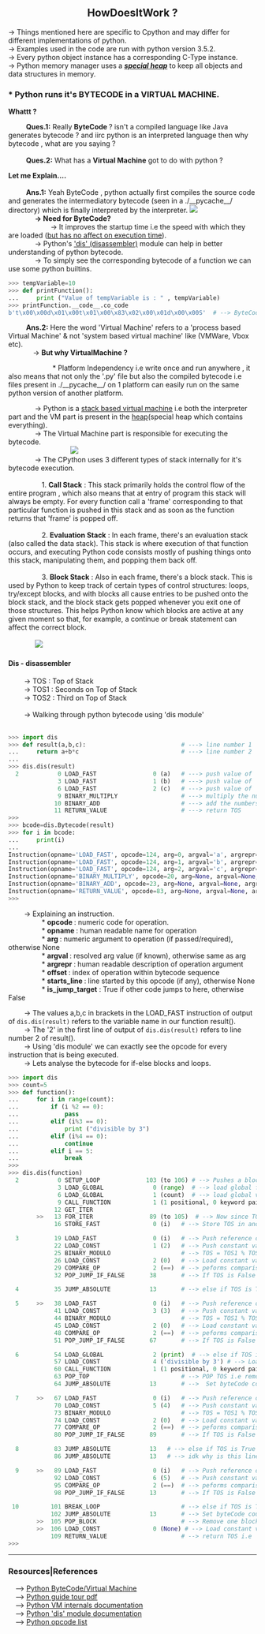 
<h2><center>HowDoesItWork ?</center></h2>

-> Things mentioned here are specific to Cpython and may differ for different implementations of python.<br>
-> Examples used in the code are run with python version 3.5.2.<br>
-> Every python object instance has a corresponding C-Type instance.<br>
-> <a id="heap">Python memory manager uses a <u><b><i>special heap</i></b></u> to keep all objects and data structures in memory.</a><br>

<h3> * Python runs it's BYTECODE in a VIRTUAL MACHINE. </h3> 

  <b>  Whattt ?</b><br>
<p>
 &emsp; &emsp; <strong>Ques.1:</strong> Really <b> ByteCode </b>? isn't a compiled language like Java generates bytecode ? and iirc python is an interpreted language then why bytecode , what are you saying ?<br><br>
 &emsp; &emsp; <strong>Ques.2:</strong> What has a <b>Virtual Machine</b> got to do with python ? <br>
</p>
<b> Let me Explain....</b><br><br>
 &emsp; &emsp; <strong>Ans.1:</strong>    Yeah ByteCode , python actually first compiles the source code and generates the intermediatory bytecode (seen in a ./__pycache__/ directory) which is finally interpreted by the interpreter.


<img src="./CodeExecution.png">
<br>
&emsp; &emsp; &emsp;  <strong>-> Need for ByteCode? </strong><br>
&emsp; &emsp; &emsp; &emsp; &emsp;-> It improves the startup time i.e the speed with which they are loaded (<a href="https://docs.python.org/3/tutorial/modules.html#compiled-python-files">but has no affect on execution time</a>).
<br>
  &emsp; &emsp; &emsp; -> Python's <a href="#dis">'dis' (disassembler)</a> module can help in better understanding of python bytecode.
<br>
 &emsp; &emsp; &emsp; -> To simply see the corresponding bytecode of a function we can use some python builtins.<br>

```python
>>> tempVariable=10
>>> def printFunction():
...     print ("Value of tempVariable is : " , tempVariable)
>>> printFunction.__code__.co_code
b't\x00\x00d\x01\x00t\x01\x00\x83\x02\x00\x01d\x00\x00S'  # --> ByteCode in hex , some characters are written instead of their hex
```
&emsp; &emsp; <strong>Ans.2:</strong> Here the word 'Virtual Machine' refers to a 'process based Virtual Machine' & not 'system based virtual machine' like (VMWare, Vbox etc).<br>
&emsp; &emsp; &emsp;-> <strong>But why VirtualMachine ? </strong>
<p>
&emsp; &emsp; &emsp; &emsp;  &emsp; * Platform Independency i.e write once and run anywhere , it also means that not only the '.py' file but also the compiled bytecode i.e files present in ./__pycache__/ on 1 platform can easily run on the same python version of another platform.
</p>

 &emsp; &emsp; &emsp; -> Python is a <a href="https://en.wikipedia.org/wiki/Stack_machine">stack based virtual machine</a> i.e both the interpreter part and the VM part is present in the <a href="#heap">heap</a>(special heap which contains everything).
</br>
&emsp; &emsp; &emsp; -> The Virtual Machine part is responsible for executing the bytecode.
<br> 
 &emsp; &emsp; &emsp; &emsp; &emsp; &emsp; &emsp; <img src="./pythonExecutable.png">
<br>
&emsp; &emsp; &emsp; -> The CPython uses 3 different types of stack internally for it's bytecode execution.<br><br>
&emsp; &emsp; &emsp; &emsp;1. <b>Call Stack</b> : This stack primarily holds the control flow of the entire program , which also means that at entry of program this stack will always be empty. For every function call a 'frame' corresponding to that particular function is pushed in this stack and as soon as the function returns that 'frame' is popped off.
<br><br>
&emsp; &emsp; &emsp; &emsp;2. <b>Evaluation Stack</b> : In each frame, there's an evaluation stack (also called the data stack). This stack is where execution of that function occurs, and executing Python code consists mostly of pushing things onto this stack, manipulating them, and popping them back off.
<br><br>
&emsp; &emsp; &emsp; &emsp;3. <b>Block Stack</b> : Also in each frame, there's a block stack. This is used by Python to keep track of certain types of control structures: loops, try/except blocks, and with blocks all cause entries to be pushed onto the block stack, and the block stack gets popped whenever you exit one of those structures. This helps Python know which blocks are active at any given moment so that, for example, a continue or break statement can affect the correct block.
<br><br>
&emsp; &emsp; &emsp; <img src="./pythonStack.png">
<br>

<h4 id="dis"> Dis - disassembler </h4>
&emsp; &emsp;-> TOS : Top of Stack<br>
&emsp; &emsp;-> TOS1 : Seconds on Top of Stack<br>
&emsp; &emsp;-> TOS2 : Third on Top of Stack<br><br>
&emsp; &emsp;-> Walking through python bytecode using 'dis module'
<br><br>

```python
>>> import dis
>>> def result(a,b,c):                           # ---> line number 1
...     return a+b*c                             # ---> line number 2 
... 
>>> dis.dis(result)
  2           0 LOAD_FAST                0 (a)   # ---> push value of 'a' on stack , here '0' is the argument number
              3 LOAD_FAST                1 (b)   # ---> push value of 'b' on stack
              6 LOAD_FAST                2 (c)   # ---> push value of 'c' on stack
              9 BINARY_MULTIPLY                  # ---> multiply the numbers on TOS & TOS1 and store it in TOS
             10 BINARY_ADD                       # ---> add the numbers on TOS & TOS1 and store it in TOS
             11 RETURN_VALUE                     # ---> return TOS
>>>
>>> bcode=dis.Bytecode(result)
>>> for i in bcode:
...     print(i)
... 
Instruction(opname='LOAD_FAST', opcode=124, arg=0, argval='a', argrepr='a', offset=0, starts_line=2, is_jump_target=False)
Instruction(opname='LOAD_FAST', opcode=124, arg=1, argval='b', argrepr='b', offset=3, starts_line=None, is_jump_target=False)
Instruction(opname='LOAD_FAST', opcode=124, arg=2, argval='c', argrepr='c', offset=6, starts_line=None, is_jump_target=False)
Instruction(opname='BINARY_MULTIPLY', opcode=20, arg=None, argval=None, argrepr='', offset=9, starts_line=None, is_jump_target=False)
Instruction(opname='BINARY_ADD', opcode=23, arg=None, argval=None, argrepr='', offset=10, starts_line=None, is_jump_target=False)
Instruction(opname='RETURN_VALUE', opcode=83, arg=None, argval=None, argrepr='', offset=11, starts_line=None, is_jump_target=False)
>>> 
```
&emsp; &emsp;-> Explaining an instruction.<br>
&emsp; &emsp;&emsp; &emsp; * <b>opcode        </b> : numeric code for operation.<br>
&emsp; &emsp;&emsp; &emsp; * <b>opname        </b> : human readable name for operation<br>
&emsp; &emsp;&emsp; &emsp; * <b>arg           </b> : numeric argument to operation (if passed/required), otherwise None<br>
&emsp; &emsp;&emsp; &emsp; * <b>argval        </b> : resolved arg value (if known), otherwise same as arg<br>
&emsp; &emsp;&emsp; &emsp; * <b>argrepr       </b> : human readable description of operation argument<br>
&emsp; &emsp;&emsp; &emsp; * <b>offset        </b> : index of operation within bytecode sequence<br>
&emsp; &emsp;&emsp; &emsp; * <b>starts_line   </b> : line started by this opcode (if any), otherwise None<br>
&emsp; &emsp;&emsp; &emsp; * <b>is_jump_target</b> : True if other code jumps to here, otherwise False<br>

&emsp; &emsp;-> The values a,b,c in brackets in the LOAD_FAST instruction of output of `dis.dis(result)` refers to the variable name in our function result().<br>
&emsp; &emsp;-> The '2' in the first line of output of `dis.dis(result)` refers to line number 2 of result().<br>
&emsp; &emsp;-> Using 'dis module' we can exactly see the opcode for every instruction that is being executed.<br>
&emsp; &emsp;-> Lets analyse the bytecode for if-else blocks and loops.<br>

```python
>>> import dis
>>> count=5
>>> def function():
...     for i in range(count):
...         if (i %2 == 0): 
...             pass
...         elif (i%3 == 0): 
...             print ("divisible by 3")
...         elif (i%4 == 0): 
...             continue
...         elif i == 5:
...             break
>>>
>>> dis.dis(function)
  2           0 SETUP_LOOP             103 (to 106) # --> Pushes a block for loop on block stack , ( to 106) means that this loop exists till instruction 105 only i.e POP_BLOCK
              3 LOAD_GLOBAL              0 (range)  # --> load global function 'range' onto stack 
              6 LOAD_GLOBAL              1 (count)  # --> load global variable 'counter' onto stack
              9 CALL_FUNCTION            1 (1 positional, 0 keyword pair)  # --> Calls the function range by creating another frame on stack and destroys that frame as soon as the function returns
             12 GET_ITER
        >>   13 FOR_ITER                89 (to 105)  # --> Now since TOS is an iterator calls it's next and push it on TOS(next instruction), incase iterator is empty pop TOS and increment byte counter so basically this will help us escape the loop when the iterator is exhausted.
             16 STORE_FAST               0 (i)   # --> Store TOS in another structure named 'co_varnames' which references local variables(here 'i')  

  3          19 LOAD_FAST                0 (i)   # --> Push reference of 'i' from structure 'co_varnames' to TOS.
             22 LOAD_CONST               1 (2)   # --> Push constant value '2' onto TOS
             25 BINARY_MODULO                    # --> TOS = TOS1 % TOS  i.e TOS = i%2
             26 LOAD_CONST               2 (0)   # --> Load constant value '0' on TOS. 
             29 COMPARE_OP               2 (==)  # --> peforms comparison operation i.e TOS = TOS1 == TOS i.e i%2 == 0
             32 POP_JUMP_IF_FALSE       38       # --> If TOS is False then set byteCode counter to 38 i.e jump to instruction 38 and pop TOS  

  4          35 JUMP_ABSOLUTE           13       # --> else if TOS is True Set byteCode counter to 13 i.e jump to instruction 13 (this step is basically if i%2==0 simply pass i.e jump back to next iteration)

  5     >>   38 LOAD_FAST                0 (i)   # --> Push reference of 'i' from structure 'co_varnames' to TOS.
             41 LOAD_CONST               3 (3)   # --> Push constant value '3' onto TOS
             44 BINARY_MODULO                    # --> TOS = TOS1 % TOS  i.e TOS = i%3
             45 LOAD_CONST               2 (0)   # --> Load constant value '0' on TOS. 
             48 COMPARE_OP               2 (==)  # --> peforms comparison operation i.e TOS = TOS1 == TOS i.e i%3 == 0
             51 POP_JUMP_IF_FALSE       67       # --> If TOS is False then set byteCode counter to 67 i.e jump to instruction 67 and pop TOS  

  6          54 LOAD_GLOBAL              2 (print)  # --> else if TOS is True then load global function 'print' onto the stack 
             57 LOAD_CONST               4 ('divisible by 3') # --> Load constant string 'divisible by 3'
             60 CALL_FUNCTION            1 (1 positional, 0 keyword pair) # --> Calls the print function and all the argument present in stack before function name are arguments to that function, when print function returns it's existence from stack is also removed.
             63 POP_TOP                          # --> POP TOS i.e remove the output of 'i%3 == 0' from stack.
             64 JUMP_ABSOLUTE           13       # -->  Set byteCode counter to 13 i.e jump to instruction 13 (now since that we have printed it's time for next iteration)

  7     >>   67 LOAD_FAST                0 (i)   # --> Push reference of 'i' from structure 'co_varnames' to TOS. 
             70 LOAD_CONST               5 (4)   # --> Push constant value '4' onto TOS  
             73 BINARY_MODULO                    # --> TOS = TOS1 % TOS  i.e TOS = i%4
             74 LOAD_CONST               2 (0)   # --> Load constant value '0' on TOS. 
             77 COMPARE_OP               2 (==)  # --> peforms comparison operation i.e TOS = TOS1 == TOS i.e i%4 == 0
             80 POP_JUMP_IF_FALSE       89       # --> If TOS is False then set byteCode counter to 89 i.e jump to instruction 89 and pop TOS  

  8          83 JUMP_ABSOLUTE           13   # --> else if TOS is True Set byteCode counter to 13 i.e jump to instruction 13 (this step is basically if i%4==0 continue )
             86 JUMP_ABSOLUTE           13   # --> idk why is this line repeated ? probably something to do with how 'continue' works ? 

  9     >>   89 LOAD_FAST                0 (i)   # --> Push reference of 'i' from structure 'co_varnames' to TOS. 
             92 LOAD_CONST               6 (5)   # --> Push constant value '5' onto TOS 
             95 COMPARE_OP               2 (==)  # --> peforms comparison operation i.e TOS = TOS1 == TOS i.e i%5 == 0
             98 POP_JUMP_IF_FALSE       13       # --> If TOS is False then set byteCode counter to 13 i.e jump to instruction 13 and pop TOS  

 10         101 BREAK_LOOP                       # --> else if TOS is True then break the loop due to encountered 'break' statement
            102 JUMP_ABSOLUTE           13       # --> Set byteCode counter to 13 i.e jump to instruction 13 i.e if the number is not divisible by 2,3,4,5 then simply skip it
        >>  105 POP_BLOCK                        # --> Remove one block from the block stack from frame, as the block stack contains blocks for try-catch , loops etc.
        >>  106 LOAD_CONST               0 (None) # --> Load constant value 'None' on TOS
            109 RETURN_VALUE                     # --> return TOS i.e 'None' to caller.
>>> 


```

<hr>
<h3> Resources|References</h3>

&emsp;--> <a href="https://opensource.com/article/18/4/introduction-python-bytecode">Python ByteCode/Virtual Machine</a><br>
&emsp;--> <a href="https://troeger.eu/files/teaching/pythonvm08.pdf">Python guide tour pdf</a><br>
&emsp;--> <a href="https://cs263-technology-tutorial.readthedocs.io/en/latest/">Python VM internals documentation</a><br>
&emsp;--> <a href="https://docs.python.org/3.4/library/dis.html">Python 'dis' module documentation</a><br>
&emsp;--> <a href="https://github.com/python/cpython/blob/master/Lib/opcode.py">Python opcode list</a><br>

